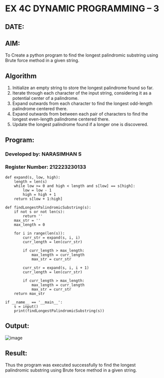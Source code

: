 # EX 4C DYNAMIC PROGRAMMING – 3
## DATE:
## AIM:
To Create a python program to find the longest palindromic substring using Brute force method in a given string.

## Algorithm
1. Initialize an empty string to store the longest palindrome found so far.
2. Iterate through each character of the input string, considering it as a potential center of a palindrome.
3. Expand outwards from each character to find the longest odd-length palindrome centered there.
4. Expand outwards from between each pair of characters to find the longest even-length palindrome centered there.
5. Update the longest palindrome found if a longer one is discovered.  

## Program:
### Developed by: NARASIMHAN S
### Register Number: 212223230133 

```
def expand(s, low, high):
    length = len(s)
    while low >= 0 and high < length and s[low] == s[high]:
        low = low - 1
        high = high + 1
    return s[low + 1:high]
 
def findLongestPalindromicSubstring(s):
    if not s or not len(s):
        return ''
    max_str = ''
    max_length = 0
 
    for i in range(len(s)):
        curr_str = expand(s, i, i)
        curr_length = len(curr_str)
 
        if curr_length > max_length:
            max_length = curr_length
            max_str = curr_str
 
        curr_str = expand(s, i, i + 1)
        curr_length = len(curr_str)
 
        if curr_length > max_length:
            max_length = curr_length
            max_str = curr_str
    return max_str
 
if __name__ == '__main__':
    s = input()       
    print(findLongestPalindromicSubstring(s))
```
## Output:

![image](https://github.com/user-attachments/assets/f824cda1-0d98-4356-9f62-1665a8f9a656)

## Result:
Thus the program was executed successfully to find the longest palindromic substring using Brute force method in a given string.
